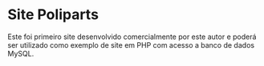 # Site Poliparts

Este foi primeiro site desenvolvido comercialmente por este autor e poderá ser utilizado como exemplo de site em PHP com acesso a banco de dados MySQL.

